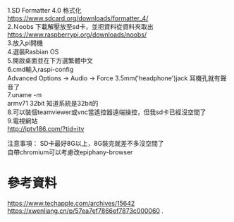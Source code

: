 
1.SD Formatter 4.0 格式化  
https://www.sdcard.org/downloads/formatter_4/  
2.Ｎoobs 下載解壓放至sd卡，並把資料從資料夾取出  
https://www.raspberrypi.org/downloads/noobs/  
3.放入pi開機  
4.選裝Rasbian OS  
5.開啟桌面並在下方選繁體中文  
6.cmd輸入raspi-config  
Advanced Options -> Audio -> Force 3.5mm('headphone')jack  耳機孔就有聲音了  
7.uname -m  
armv71 32bit  知道系統是32bit的  
8.可以裝個teamviewer或vnc當遙控器遠端操控，但我sd卡已經沒空間了  
9.電視網站  
http://iptv186.com/?tid=itv  

注意事項：
SD卡最好8G以上，8G裝完就差不多沒空間了  
自帶chromium可以考慮改epiphany-browser  

# 參考資料
https://www.techapple.com/archives/15642  
https://xwenliang.cn/p/57ea7ef7866ef7873c000060 . 
